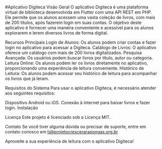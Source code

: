 #Aplicativo Digiteca
Visão Geral
O aplicativo Digiteca é uma plataforma virtual de biblioteca desenvolvida em Flutter com uma API REST em PHP. Ele permite que os alunos acessem uma vasta coleção de livros, com mais de 200 títulos, após fazerem login em suas contas. O objetivo deste aplicativo é fornecer uma maneira conveniente e acessível para os alunos explorarem e lerem diversos livros de forma digital.

Recursos Principais
Login de Alunos: Os alunos podem criar contas e fazer login no aplicativo para acessar a Digiteca.
Catálogo de Livros: O aplicativo oferece um catálogo com mais de 200 livros digitalizados.
Pesquisa Avançada: Os usuários podem buscar livros por título, autor ou categoria.
Leitura Online: Os alunos podem ler os livros diretamente no aplicativo, proporcionando uma experiência de leitura conveniente.
Histórico de Leitura: Os alunos podem acessar seu histórico de leitura para acompanhar os livros que já leram.

Requisitos do Sistema
Para usar o aplicativo Digiteca, é necessário atender aos seguintes requisitos:

Dispositivo Android ou iOS.
Conexão à internet para baixar livros e fazer login.
Instalação

Licença
Este projeto é licenciado sob a Licença MIT.

Contato
Se você tiver alguma dúvida ou precisar de suporte, entre em contato conosco em ti@projetocrescerarapongas.org.br

Aproveite a sua experiência de leitura com o aplicativo Digiteca!
